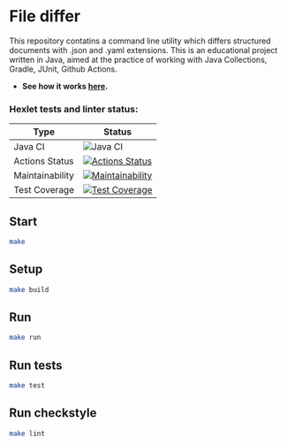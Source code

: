 # File differ

This repository contatins a command line utility which differs structured documents with .json and .yaml extensions. 
This is an educational project written in Java, aimed at the practice of working with Java Collections, Gradle, JUnit, Github Actions.

* **See how it works [here](https://asciinema.org/a/F6dxPQd1VmhuFD3qPPrvpaXQE).**

### Hexlet tests and linter status:

| Type | Status |
| ---- | ------ |
| Java CI | ![Java CI](https://github.com/Linkshegelianer/java-project-71/workflows/Java%20CI/badge.svg) |
| Actions Status | [![Actions Status](https://github.com/Linkshegelianer/java-project-71/workflows/hexlet-check/badge.svg)](https://github.com/Linkshegelianer/java-project-71/actions) |
| Maintainability | [![Maintainability](https://api.codeclimate.com/v1/badges/b41f89427e0d2393355f/maintainability)](https://codeclimate.com/github/Linkshegelianer/java-project-71/maintainability) |
| Test Coverage | [![Test Coverage](https://api.codeclimate.com/v1/badges/b41f89427e0d2393355f/test_coverage)](https://codeclimate.com/github/Linkshegelianer/java-project-71/test_coverage) |

## Start

```sh
make
```

## Setup
```sh
make build
```

## Run
```sh
make run
```

## Run tests
```sh
make test
```

## Run checkstyle
```sh
make lint
```
